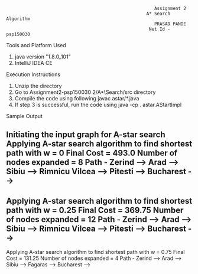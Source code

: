 															Assignment 2
														 A* Search Algorithm
														    PRASAD PANDE
														  Net Id - psp150030

Tools and Platform Used
1. java version "1.8.0_101"
2. IntelliJ IDEA CE

Execution Instructions
1. Unzip the directory
2. Go to Assignment2-psp150030 2/A*\Search/src directory
3. Compile the code using following
	javac astar/*.java
4. If step 3 is successful, run the code using
	java -cp . astar.AStartImpl

Sample Output

Initiating the input graph for A-star search
Applying A-star search algorithm to find shortest path with w = 0
Final Cost = 493.0
Number of nodes expanded = 8
Path -
Zerind --> Arad --> Sibiu --> Rimnicu Vilcea --> Pitesti --> Bucharest --> 
----------------------------------------------------------------------
Applying A-star search algorithm to find shortest path with w = 0.25
Final Cost = 369.75
Number of nodes expanded = 12
Path -
Zerind --> Arad --> Sibiu --> Rimnicu Vilcea --> Pitesti --> Bucharest --> 
----------------------------------------------------------------------
Applying A-star search algorithm to find shortest path with w = 0.75
Final Cost = 131.25
Number of nodes expanded = 4
Path -
Zerind --> Arad --> Sibiu --> Fagaras --> Bucharest -->
